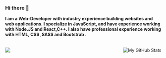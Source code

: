 ### Hi there 👋
**I am a Web-Developer with industry experience building websites and web applications. I specialize in JavaScript, and have experience working with Node.JS and React,C++. I also have professional experience working with HTML, CSS ,SASS and Bootstrab .** <br/><br/><br/>
<img align="left" src="https://github-readme-stats.vercel.app/api/top-langs/?username=HD111995&theme=dark&show_icons=true">
  <img align="right" src="https://github-readme-stats.vercel.app/api?username=HD111995&show_icons=true&line_height=27&count_private=true&title_color=ffffff&text_color=c9cacc&icon_color=2bbc8a&bg_color=1d1f21" alt="My GitHub Stats" />

